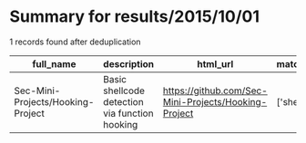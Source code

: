 
# Summary for results/2015/10/01
    
1 records found after deduplication

| full_name | description | html_url | matched_list | matched_count | pushed_at | size | stargazers_count | language | forks_count |
|-----------------------------------|------------------------------------------------|------------------------------------------------------|----------------|-----------------|---------------------------|--------|--------------------|------------|---------------|
| Sec-Mini-Projects/Hooking-Project | Basic shellcode detection via function hooking | https://github.com/Sec-Mini-Projects/Hooking-Project | ['shellcode'] | 1 | 2015-10-01 10:59:48+00:00 | 31136 | 2 | C++ | 1 |
